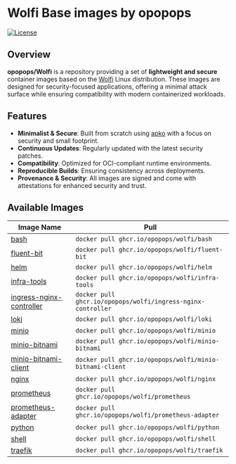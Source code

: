 # Wolfi Base images by opopops

[![License](https://img.shields.io/github/license/opopops/wolfi)](LICENSE)

## Overview

**opopops/Wolfi** is a repository providing a set of **lightweight and secure** container images based on the [Wolfi](https://wolfi.dev/) Linux distribution. These images are designed for security-focused applications, offering a minimal attack surface while ensuring compatibility with modern containerized workloads.

## Features

- **Minimalist & Secure**: Built from scratch using [apko](https://github.com/chainguard-dev/apko) with a focus on security and small footprint.
- **Continuous Updates**: Regularly updated with the latest security patches.
- **Compatibility**: Optimized for OCI-compliant runtime environments.
- **Reproducible Builds**: Ensuring consistency across deployments.
- **Provenance & Security**: All images are signed and come with attestations for enhanced security and trust.

## Available Images

| Image Name                                                     | Pull                                                         |
| -------------------------------------------------------------- | ------------------------------------------------------------ |
| [bash](./images/bash/)                                         | `docker pull ghcr.io/opopops/wolfi/bash`                     |
| [fluent-bit](./images/fluent-bit/)                             | `docker pull ghcr.io/opopops/wolfi/fluent-bit`               |
| [helm](./images/helm/)                                         | `docker pull ghcr.io/opopops/wolfi/helm`                     |
| [infra-tools](./images/infra-tools/)                           | `docker pull ghcr.io/opopops/wolfi/infra-tools`              |
| [ingress-nginx-controller](./images/ingress-nginx-controller/) | `docker pull ghcr.io/opopops/wolfi/ingress-nginx-controller` |
| [loki](./images/loki/)                                         | `docker pull ghcr.io/opopops/wolfi/loki`                     |
| [minio](./images/loki/)                                        | `docker pull ghcr.io/opopops/wolfi/minio`                    |
| [minio-bitnami](./images/minio-bitnami/)                       | `docker pull ghcr.io/opopops/wolfi/minio-bitnami`            |
| [minio-bitnami-client](./images/minio-bitnami-client/)         | `docker pull ghcr.io/opopops/wolfi/minio-bitnami-client`     |
| [nginx](./images/nginx/)                                       | `docker pull ghcr.io/opopops/wolfi/nginx`                    |
| [prometheus](./images/prometheus/)                             | `docker pull ghcr.io/opopops/wolfi/prometheus`               |
| [prometheus-adapter](./images/prometheus-adapter/)             | `docker pull ghcr.io/opopops/wolfi/prometheus-adapter`       |
| [python](./images/python/)                                     | `docker pull ghcr.io/opopops/wolfi/python`                   |
| [shell](./images/shell/)                                       | `docker pull ghcr.io/opopops/wolfi/shell`                    |
| [traefik](./images/traefik/)                                   | `docker pull ghcr.io/opopops/wolfi/traefik`                  |
